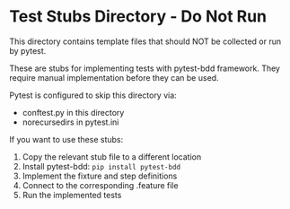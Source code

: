 # Test Stubs Directory - Do Not Run

This directory contains template files that should NOT be collected or run by pytest.

These are stubs for implementing tests with pytest-bdd framework.
They require manual implementation before they can be used.

Pytest is configured to skip this directory via:
- conftest.py in this directory
- norecursedirs in pytest.ini

If you want to use these stubs:
1. Copy the relevant stub file to a different location
2. Install pytest-bdd: `pip install pytest-bdd`
3. Implement the fixture and step definitions
4. Connect to the corresponding .feature file
5. Run the implemented tests
